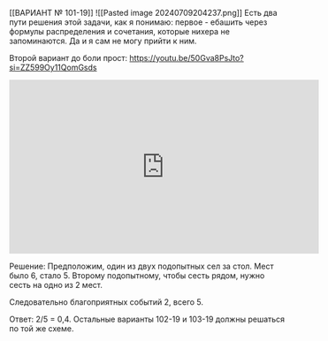 [[ВАРИАНТ № 101-19]]
![[Pasted image 20240709204237.png]]
Есть два пути решения этой задачи, как я понимаю: первое - ебашить через формулы распределения и сочетания, которые нихера не запоминаются. Да и я сам не могу прийти к ним.

Второй вариант до боли прост:
https://youtu.be/50Gva8PsJto?si=ZZ599Oy11QomGsds

<iframe width="560" height="315" src="https://www.youtube.com/embed/50Gva8PsJto?si=dsZ8Ni219-Hvnf-j" title="YouTube video player" frameborder="0" allow="accelerometer; autoplay; clipboard-write; encrypted-media; gyroscope; picture-in-picture; web-share" referrerpolicy="strict-origin-when-cross-origin" allowfullscreen></iframe>

Решение: Предположим, один из двух подопытных сел за стол. Мест было 6, стало 5.
Второму подопытному, чтобы сесть рядом, нужно сесть на одно из 2 мест.

Следовательно благоприятных событий 2, всего 5.

Ответ: 2/5 = 0,4.
Остальные варианты 102-19 и 103-19 должны решаться по той же схеме.
